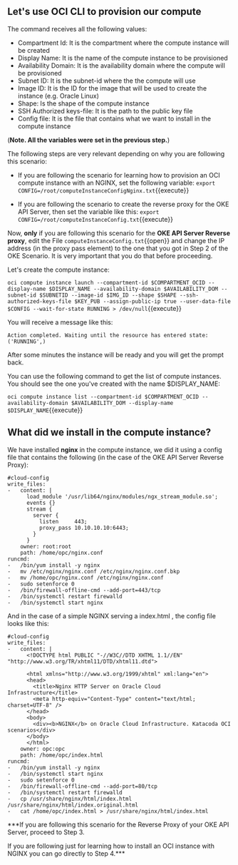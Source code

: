 ## Let's use OCI CLI to provision our compute

The command receives all the following values:
- Compartment Id: It is the compartment where the compute instance will be created
- Display Name: It is the name of the compute instance to be provisioned
- Availability Domain: It is the availability domain where the compute will be provisioned
- Subnet ID: It is the subnet-id where the the compute will use
- Image ID: It is the ID for the image that will be used to create the instance (e.g. Oracle Linux)
- Shape: Is the shape of the compute instance
- SSH Authorized keys-file: It is the path to the public key file
- Config file: It is the file that contains what we want to install in the compute instance

(**Note. All the variables were set in the previous step.**)

The following steps are very relevant depending on why you are following this scenario:

- If you are following the scenario for learning how to provision an OCI compute instance with an NGINX, set the following variable:
`export CONFIG=/root/computeInstanceConfigNginx.txt`{{execute}}

- If you are following the scenario to create the reverse proxy for the OKE API Server, then set the variable like this:
`export CONFIG=/root/computeInstanceConfig.txt`{{execute}}

Now, **only** if you are following this scenario for the **OKE API Server Reverse proxy**, edit the File `computeInstanceConfig.txt`{{open}} and change the 
IP address (in the proxy pass element) to the one that you got in Step 2 of the OKE Scenario. It is very important that you do that before proceeding.

Let's create the compute instance:

`oci compute instance launch --compartment-id $COMPARTMENT_OCID --display-name $DISPLAY_NAME --availability-domain $AVAILABILITY_DOM --subnet-id $SUBNETID --image-id $IMG_ID --shape $SHAPE --ssh-authorized-keys-file $KEY_PUB --assign-public-ip true --user-data-file $CONFIG --wait-for-state RUNNING > /dev/null`{{execute}}

You will receive a message like this:

~~~~~
Action completed. Waiting until the resource has entered state: ('RUNNING',)
~~~~~

After some minutes the instance will be ready and you will get the prompt back.

You can use the following command to get the list of compute instances. You should see the one you've created with the name $DISPLAY_NAME:

`oci compute instance list --compartment-id $COMPARTMENT_OCID --availability-domain $AVAILABILITY_DOM --display-name $DISPLAY_NAME`{{execute}}

## What did we install in the compute instance?

We have installed **nginx** in the compute instance, we did it using a config file that contains the following (in the case of the OKE API Server Reverse Proxy):

~~~~
#cloud-config
write_files:
-   content: |
      load_module '/usr/lib64/nginx/modules/ngx_stream_module.so';
      events {}
      stream {
        server {
          listen     443;
          proxy_pass 10.10.10.10:6443;
        }
      }
    owner: root:root
    path: /home/opc/nginx.conf
runcmd:
-   /bin/yum install -y nginx
-   mv /etc/nginx/nginx.conf /etc/nginx/nginx.conf.bkp
-   mv /home/opc/nginx.conf /etc/nginx/nginx.conf
-   sudo setenforce 0
-   /bin/firewall-offline-cmd --add-port=443/tcp
-   /bin/systemctl restart firewalld
-   /bin/systemctl start nginx
~~~~

And in the case of a simple NGINX serving a index.html , the config file looks like this:

~~~~
#cloud-config
write_files:
-   content: |
      <!DOCTYPE html PUBLIC "-//W3C//DTD XHTML 1.1//EN" "http://www.w3.org/TR/xhtml11/DTD/xhtml11.dtd">

      <html xmlns="http://www.w3.org/1999/xhtml" xml:lang="en">
      <head>
        <title>Nginx HTTP Server on Oracle Cloud Infrastructure</title>
        <meta http-equiv="Content-Type" content="text/html; charset=UTF-8" />
      </head>
      <body>
        <div><b>NGINX</b> on Oracle Cloud Infrastructure. Katacoda OCI scenarios</div>
      </body>
      </html>
    owner: opc:opc
    path: /home/opc/index.html
runcmd:
-   /bin/yum install -y nginx
-   /bin/systemctl start nginx
-   sudo setenforce 0
-   /bin/firewall-offline-cmd --add-port=80/tcp
-   /bin/systemctl restart firewalld
-   cp /usr/share/nginx/html/index.html /usr/share/nginx/html/index.original.html
-   cat /home/opc/index.html > /usr/share/nginx/html/index.html
~~~~

***If you are following this scenario for the Reverse Proxy of your OKE API Server, proceed to Step 3.

If you are following just for learning how to install an OCI instance with NGINX you can go directly to Step 4.***